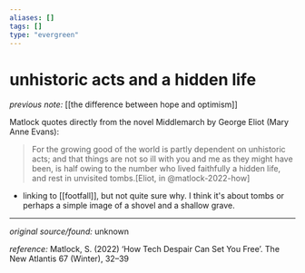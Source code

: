 ```yaml
---
aliases: []
tags: []
type: "evergreen"
---
```


# unhistoric acts and a hidden life

_previous note:_ [[the difference between hope and optimism]]

Matlock quotes directly from the novel Middlemarch by George Eliot (Mary Anne Evans):

> For the growing good of the world is partly dependent on unhistoric acts; and that things are not so ill with you and me as they might have been, is half owing to the number who lived faithfully a hidden life, and rest in unvisited tombs.[Eliot, in @matlock-2022-how]

- linking to [[footfall]], but not quite sure why. I think it's about tombs or perhaps a simple image of a shovel and a shallow grave.

---

_original source/found:_ unknown

_reference:_ Matlock, S. (2022) ‘How Tech Despair Can Set You Free’. The New Atlantis 67 (Winter), 32–39




